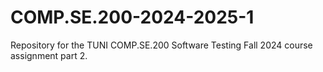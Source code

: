 # COMP.SE.200-2024-2025-1
Repository for the TUNI COMP.SE.200 Software Testing Fall 2024 course assignment part 2.
